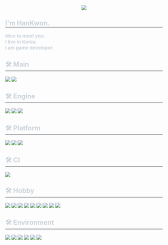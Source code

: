 <div align= "center">
  <img src="https://capsule-render.vercel.app/api?type=waving&color=0:ffffff,100:919191&height=120&text=Hello&animation=&fontColor=ebebeb&fontSize=40" />
</div>
<div style="text-align: left;">
  <h2 style="border-bottom: 1px solid #21262d; color: #c9d1d9;"> I'm HanKwon. </h2>
  <div style="font-weight: 700; font-size: 15px; text-align: left; color: #c9d1d9;"> Nice to meet you.<br/>
    </li>I live in Korea.<br/>
    </li>I am game developer.<br/>
  </div>
</div>
<div style="text-align: left;">
  <h2 style="border-bottom: 1px solid #21262d; color: #c9d1d9;"> 🛠️ Main </h2>
  <div>
    <img src="https://img.shields.io/badge/C++-00599C?style=flat&logo=C%2B%2B&logoColor=white">
    <img src="https://img.shields.io/badge/CSharp-00599C?style=flat">
  </div>
</div>
<div style="text-align: left;">
  <h2 style="border-bottom: 1px solid #21262d; color: #c9d1d9;"> 🛠️ Engine </h2>
  <div>
    <img src="https://img.shields.io/badge/Unreal-0E1128?style=flat&logo=unrealengine&logoColor=white">
    <img src="https://img.shields.io/badge/Unity-000000?style=flat&logo=unity&logoColor=white">
    <img src="https://img.shields.io/badge/Godot-478CBF?style=flat&logo=godotengine&logoColor=white">
  </div>
</div>
<div style="text-align: left;">
  <h2 style="border-bottom: 1px solid #21262d; color: #c9d1d9;"> 🛠️ Platform </h2>
  <div>
    <img src="https://img.shields.io/badge/PC-303030?style=flat&logo=pcgamingwiki&logoColor=white">
    <img src="https://img.shields.io/badge/Android-3DDC84?style=flat&logo=Android&logoColor=white">
    <img src="https://img.shields.io/badge/IOS-000000?style=flat&logo=IOS&logoColor=white">
  </div>
</div>
<div style="text-align: left;">
  <h2 style="border-bottom: 1px solid #21262d; color: #c9d1d9;"> 🛠️ CI </h2>
  <div>
    <img src="https://img.shields.io/badge/Jenkins-D24939?style=flat&logo=Jenkins&logoColor=white">
  </div>
</div>
<div style="text-align: left;">
  <h2 style="border-bottom: 1px solid #21262d; color: #c9d1d9;"> 🛠️ Hobby </h2>
  <div>
    <img src="https://img.shields.io/badge/Javascript-F7DF1E?style=flat&logo=Javascript&logoColor=white">
    <img src="https://img.shields.io/badge/Objective C++-F05138?style=flat">
    <img src="https://img.shields.io/badge/Swift-F05138?style=flat&logo=Swift&logoColor=white">
    <img src="https://img.shields.io/badge/Java-7F52FF?style=flat">
    <img src="https://img.shields.io/badge/Kotlin-7F52FF?style=flat&logo=kotlin&logoColor=white">
    <img src="https://img.shields.io/badge/Go-00ADD8?style=flat&logo=Go&logoColor=white">
    <img src="https://img.shields.io/badge/Rust-000000?style=flat&logo=Rust&logoColor=white">
    <img src="https://img.shields.io/badge/Docker-2496ED?style=flat&logo=docker&logoColor=white">
    <img src="https://img.shields.io/badge/CMake-064F8C?style=flat&logo=cmake&logoColor=white">
  </div>
</div>
<div style="text-align: left;">
  <h2 style="border-bottom: 1px solid #21262d; color: #c9d1d9;"> 🛠️ Environment </h2>
  <div>
    <img src="https://img.shields.io/badge/XCode-147EFB?style=flat&logo=xcode&logoColor=white">
    <img src="https://img.shields.io/badge/Rider-000000?style=flat&logo=rider&logoColor=white">
    <img src="https://img.shields.io/badge/DataGrip-000000?style=flat&logo=datagrip&logoColor=white">
    <img src="https://img.shields.io/badge/Blender-E87D0D?style=flat&logo=blender&logoColor=white">
    <img src="https://img.shields.io/badge/Aseprite-7D929E?style=flat&logo=aseprite&logoColor=white">
    <img src="https://img.shields.io/badge/LLVM-262D3A?style=flat&logo=llvm&logoColor=white">
    
  </div>
</div>

<!--
**jangachi/Jangachi** is a ✨ _special_ ✨ repository because its `README.md` (this file) appears on your GitHub profile.

Here are some ideas to get you started:

- 🔭 I’m currently working on ...
- 🌱 I’m currently learning ...
- 👯 I’m looking to collaborate on ...
- 🤔 I’m looking for help with ...
- 💬 Ask me about ...
- 📫 How to reach me: ...
- 😄 Pronouns: ...
- ⚡ Fun fact: ...
-->
